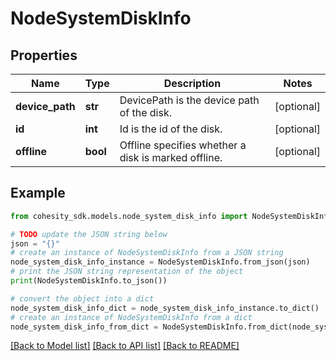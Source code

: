 # NodeSystemDiskInfo


## Properties

Name | Type | Description | Notes
------------ | ------------- | ------------- | -------------
**device_path** | **str** | DevicePath is the device path of the disk. | [optional] 
**id** | **int** | Id is the id of the disk. | [optional] 
**offline** | **bool** | Offline specifies whether a disk is marked offline. | [optional] 

## Example

```python
from cohesity_sdk.models.node_system_disk_info import NodeSystemDiskInfo

# TODO update the JSON string below
json = "{}"
# create an instance of NodeSystemDiskInfo from a JSON string
node_system_disk_info_instance = NodeSystemDiskInfo.from_json(json)
# print the JSON string representation of the object
print(NodeSystemDiskInfo.to_json())

# convert the object into a dict
node_system_disk_info_dict = node_system_disk_info_instance.to_dict()
# create an instance of NodeSystemDiskInfo from a dict
node_system_disk_info_from_dict = NodeSystemDiskInfo.from_dict(node_system_disk_info_dict)
```
[[Back to Model list]](../README.md#documentation-for-models) [[Back to API list]](../README.md#documentation-for-api-endpoints) [[Back to README]](../README.md)


